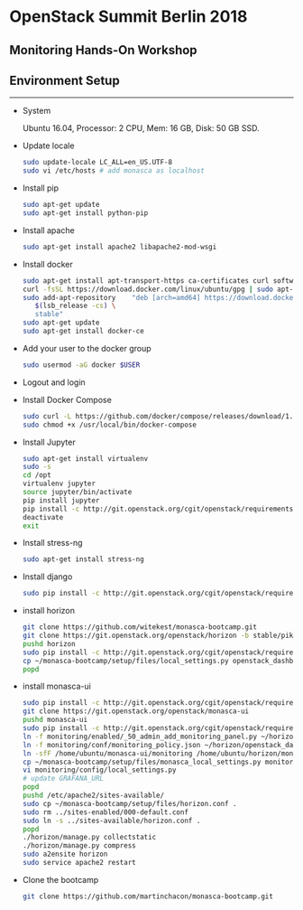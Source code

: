 # OpenStack Summit Berlin 2018

## Monitoring Hands-On Workshop

## Environment Setup

---

* System

    Ubuntu 16.04, Processor: 2 CPU, Mem: 16 GB, Disk: 50 GB SSD.

* Update locale
    ```bash
    sudo update-locale LC_ALL=en_US.UTF-8
    sudo vi /etc/hosts # add monasca as localhost
    ```

* Install pip
    ```bash
    sudo apt-get update
    sudo apt-get install python-pip
    ```

* Install apache
    ```bash
    sudo apt-get install apache2 libapache2-mod-wsgi
    ```

* Install docker
    ```bash
    sudo apt-get install apt-transport-https ca-certificates curl software-properties-common
    curl -fsSL https://download.docker.com/linux/ubuntu/gpg | sudo apt-key add -
    sudo add-apt-repository    "deb [arch=amd64] https://download.docker.com/linux/ubuntu \
       $(lsb_release -cs) \
       stable"
    sudo apt-get update
    sudo apt-get install docker-ce
    ```

* Add your user to the docker group
    ```bash
    sudo usermod -aG docker $USER
    ```

* Logout and login

* Install Docker Compose
    ```bash
    sudo curl -L https://github.com/docker/compose/releases/download/1.22.0/docker-compose-`uname -s`-`uname -m` -o /usr/local/bin/docker-compose
    sudo chmod +x /usr/local/bin/docker-compose
    ```

* Install Jupyter
    ```bash
    sudo apt-get install virtualenv
    sudo -s
    cd /opt
    virtualenv jupyter
    source jupyter/bin/activate
    pip install jupyter
    pip install -c http://git.openstack.org/cgit/openstack/requirements/plain/upper-constraints.txt?h=stable/rocky python-monascaclient
    deactivate
    exit
    ```

* Install stress-ng
    ```bash
    sudo apt-get install stress-ng
    ```

* Install django
    ```bash
    sudo pip install -c http://git.openstack.org/cgit/openstack/requirements/plain/upper-constraints.txt?h=stable/pike django
    ```

* install horizon
    ```bash
    git clone https://github.com/witekest/monasca-bootcamp.git
    git clone https://git.openstack.org/openstack/horizon -b stable/pike --depth=1
    pushd horizon
    sudo pip install -c http://git.openstack.org/cgit/openstack/requirements/plain/upper-constraints.txt?h=stable/pike .
    cp ~/monasca-bootcamp/setup/files/local_settings.py openstack_dashboard/local/local_settings.py
    popd
    ```

* install monasca-ui
    ```bash
    sudo pip install -c http://git.openstack.org/cgit/openstack/requirements/plain/upper-constraints.txt?h=stable/pike python-monascaclient
    git clone https://git.openstack.org/openstack/monasca-ui
    pushd monasca-ui
    sudo pip install -c http://git.openstack.org/cgit/openstack/requirements/plain/upper-constraints.txt?h=stable/pike .
    ln -f monitoring/enabled/_50_admin_add_monitoring_panel.py ~/horizon/openstack_dashboard/local/enabled/_50_admin_add_monitoring_panel.py
    ln -f monitoring/conf/monitoring_policy.json ~/horizon/openstack_dashboard/conf/monitoring_policy.json
    ln -sfF /home/ubuntu/monasca-ui/monitoring /home/ubuntu/horizon/monitoring
    cp ~/monasca-bootcamp/setup/files/monasca_local_settings.py monitoring/config/local_settings.py
    vi monitoring/config/local_settings.py
    # update GRAFANA_URL
    popd
    pushd /etc/apache2/sites-available/
    sudo cp ~/monasca-bootcamp/setup/files/horizon.conf .
    sudo rm ../sites-enabled/000-default.conf
    sudo ln -s ../sites-available/horizon.conf .
    popd
    ./horizon/manage.py collectstatic
    ./horizon/manage.py compress
    sudo a2ensite horizon
    sudo service apache2 restart
    ```

* Clone the bootcamp
    ```bash
    git clone https://github.com/martinchacon/monasca-bootcamp.git
    ```
